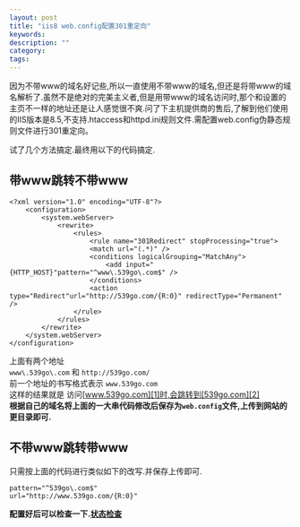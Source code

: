 ```yaml
---
layout: post
title: "iis8 web.config配置301重定向"
keywords: 
description: ""
category: 
tags: 
---
```


因为不带www的域名好记些,所以一直使用不带www的域名,但还是将带www的域名解析了.虽然不是绝对的完美主义者,但是用带www的域名访问时,那个和设置的主页不一样的地址还是让人感觉很不爽.问了下主机提供商的售后,了解到他们使用的IIS版本是8.5,不支持.htaccess和httpd.ini规则文件.需配置web.config伪静态规则文件进行301重定向。

试了几个方法搞定.最终用以下的代码搞定.

## 带www跳转不带www  

    <?xml version="1.0" encoding="UTF-8"?>  
        <configuration>  
            <system.webServer>  
                <rewrite>  
                    <rules>  
                        <rule name="301Redirect" stopProcessing="true">  
                        <match url="(.*)" />  
                        <conditions logicalGrouping="MatchAny">  
                            <add input="{HTTP_HOST}"pattern="^www\.539go\.com$" />  
                        </conditions>  
                        <action type="Redirect"url="http://539go.com/{R:0}" redirectType="Permanent" />  
                    </rule>  
                </rules>  
            </rewrite>  
        </system.webServer>  
    </configuration>  

上面有两个地址  
`www\.539go\.com` 和 `http://539go.com/`  
前一个地址的书写格式表示 `www.539go.com`  
这样的结果就是 访问[www.539go.com][1]时,会跳转到[539go.com][2]  
**根据自己的域名将上面的一大串代码修改后保存为`web.config`文件,上传到网站的更目录即可.**  
## 不带www跳转带www  
只需按上面的代码进行类似如下的改写.并保存上传即可.  

    pattern="^539go\.com$"  
    url="http://www.539go.com/{R:0}"  

**配置好后可以检查一下.[状态检查][3]**  


[1]: http://www.539go.com
[2]: http://539go.com
[3]: http://tool.chinaz.com/pagestatus/
